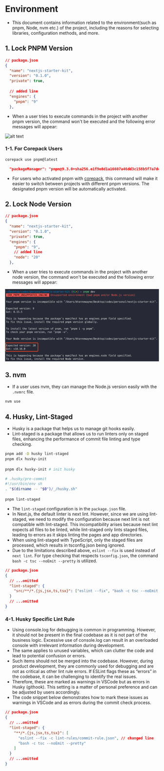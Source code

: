 # Environment

- This document contains information related to the environment(such as pnpm, Node, nvm etc.) of the project, including the reasons for selecting libraries, configuration methods, and more.

## 1. Lock PNPM Version

```json
// package.json
{
  "name": "nextjs-starter-kit",
  "version": "0.1.0",
  "private": true,

  // added line
  "engines": {
    "pnpm": "9"
  },
```

- When a user tries to execute commands in the project with another pnpm version, the command won't be executed and the following error messages will appear:

![alt text](<images/env/1.pnpm version lock.png>)

### 1-1. For Corepack Users

```bash
corepack use pnpm@latest
```

```json
  "packageManager": "pnpm@9.3.0+sha256.e1f9e8d1a16607a46dd3c158b5f7a7dc7945501d1c6222d454d63d033d1d918f"
```

- For users who activated pnpm with [corepack](https://nodejs.org/api/corepack.html), this command will make it easier to switch between projects with different pnpm versions. The designated pnpm version will be automatically activated.

## 2. Lock Node Version

```json
// package.json
{
  "name": "nextjs-starter-kit",
  "version": "0.1.0",
  "private": true,
  "engines": {
    "pnpm": "9",
    // added line
    "node": "20"
  },
```

- When a user tries to execute commands in the project with another node version, the command won't be executed and the following error messages will appear:

![alt text](<images/env/2.node version lock.png>)

## 3. nvm

- If a user uses nvm, they can manage the Node.js version easily with the `.nvmrc` file.

```bash
nvm use
```

## 4. Husky, Lint-Staged

- Husky is a package that helps us to manage git hooks easily.
- Lint-staged is a package that allows us to run linters only on staged files, enhancing the performance of commit file linting and type checking.

```bash
pnpm add -D husky lint-staged
pnpm dlx husky-init

pnpm dlx husky-init # init husky
```

```bash
# .husky/pre-commit
#!/usr/bin/env sh
. "$(dirname -- "$0")/_/husky.sh"

pnpm lint-staged
```

- The `lint-staged` configuration is in the `package.json` file.
- In Next.js, the default linter is next lint. However, since we are using lint-staged, we need to modify the configuration because next lint is not compatible with lint-staged. This incompatibility arises because next lint expects all files to be linted, while lint-staged only lints staged files, leading to errors as it skips linting the pages and app directories.
- When using lint-staged with TypeScript, only the staged files are processed, which results in tsconfig.json being ignored.
- Due to the limitations described above, `eslint --fix` is used instead of `next lint`. For type checking that respects `tsconfig.json`, the command `bash -c tsc --noEmit --pretty` is utilized.

```json
// package.json
{
  // ...omitted
  "lint-staged": {
    "src/**/*.{js,jsx,ts,tsx}": ["eslint --fix", "bash -c tsc --noEmit --pretty"]
  }
  // ...omitted
}
```

### 4-1. Husky Specific Lint Rule

- Using console.log for debugging is common in programming. However, it should not be present in the final codebase as it is not part of the business logic. Excessive use of console.log can result in an overloaded console with irrelevant information during development.
- The same applies to unused variables, which can clutter the code and lead to potential confusion or errors.
- Such items should not be merged into the codebase. However, during product development, they are commonly used for debugging and are not as critical as other lint rule errors. If ESLint flags these as “errors” in the codebase, it can be challenging to identify the real issues.
- Therefore, these are marked as warnings in VSCode but as errors in Husky (githook). This setting is a matter of personal preference and can be adjusted by users accordingly.
- The code snippet below demonstrates how to mark these issues as warnings in VSCode and as errors during the commit check process.

```json
// package.json
{
  // ...omitted
  "lint-staged": {
    "**/*.{js,jsx,ts,tsx}": [
      "eslint --fix -c lint-rules/commit-rule.json", // changed line
      "bash -c tsc --noEmit --pretty"
    ]
  }
  // ...omitted
}
```
